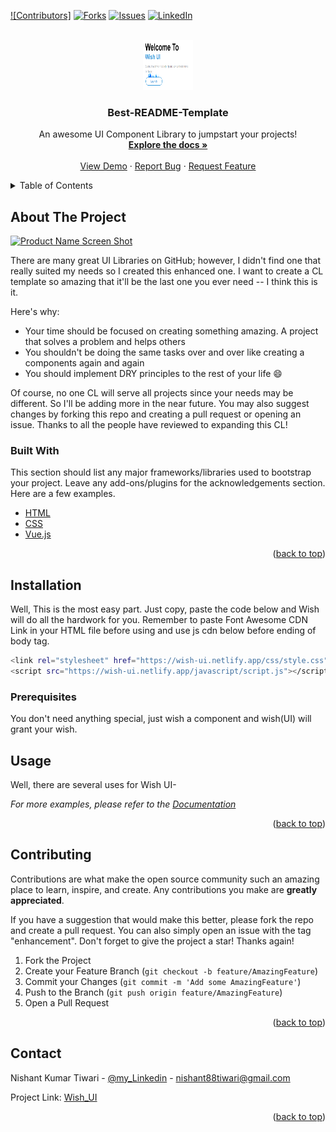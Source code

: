 <div id="top"></div>
<!--
*** Thanks for checking out my Project. If you have a suggestion
*** that would make this better, please fork the repo and create a pull request
*** or simply open an issue with the tag "enhancement".
*** Don't forget to give the project a star!
*** Thanks again! Now go create something AMAZING! :D
-->



<!-- PROJECT SHIELDS -->

[![Contributors]](https://github.com/Asuraking1n/wish-ui/pull/13)
[![Forks][forks-shield]](https://github.com/Asuraking1n/wish-u)
[![Issues][issues-shield]](https://github.com/Asuraking1n/wish-ui/pull/13)
[![LinkedIn][linkedin-shield]](https://www.linkedin.com/in/nishant-kumar-tiwari-253a46196/)



<!-- PROJECT LOGO -->
<br />
<div align="center">
  <a href="https://wish-ui.netlify.app/">
    <img src="screenshots/ss1.png" alt="Logo" width="80" height="80">
  </a>

  <h3 align="center">Best-README-Template</h3>

  <p align="center">
    An awesome UI Component Library to jumpstart your projects!
    <br />
    <a href="https://wish-ui.netlify.app/html/docs.html"><strong>Explore the docs »</strong></a>
    <br />
    <br />
    <a href="https://wish-ui.netlify.app/">View Demo</a>
    ·
    <a href="https://github.com/Asuraking1n/wish-ui/issues">Report Bug</a>
    ·
    <a href="https://github.com/Asuraking1n/wish-ui/issues">Request Feature</a>
  </p>
</div>



<!-- TABLE OF CONTENTS -->
<details>
  <summary>Table of Contents</summary>
  <ol>
    <li>
      <a href="https://wish-ui.netlify.app/html/docs.html#installation">Installition</a>
  
    </li>
    <li>
      <a href="https://wish-ui.netlify.app/html/docs.html#avatar">Avatar</a>
    </li>
    <li><a href="https://wish-ui.netlify.app/html/docs.html#alert">Alert</a></li>
    <li><a href="https://wish-ui.netlify.app/html/docs.html#badge">Badge</a></li>
    <li><a href="https://wish-ui.netlify.app/html/docs.html#button">Buttons</a></li>
    <li><a href="https://wish-ui.netlify.app/html/docs.html#card">Card</a></li>
    <li><a href="https://wish-ui.netlify.app/html/docs.html#image">Images</a></li>
    <li><a href="https://wish-ui.netlify.app/html/docs.html#input">Input</a></li>
    <li><a href="https://wish-ui.netlify.app/html/docs.html#text">Text Utilities</a></li>
    <li><a href="https://wish-ui.netlify.app/html/docs.html#navigation">Navigations</a></li>
    <li><a href="https://wish-ui.netlify.app/html/docs.html#list">Lists</a></li>
    <li><a href="https://wish-ui.netlify.app/html/docs.html#modal">Modal</a></li>
    <li><a href="https://wish-ui.netlify.app/html/docs.html#snackbar">SnackBar</a></li>
    <li><a href="https://wish-ui.netlify.app/html/docs.html#rating">Rating</a></li>
  </ol>
</details>



<!-- ABOUT THE PROJECT -->
## About The Project

[![Product Name Screen Shot][product-screenshot]](screenshots/ss2.png)

There are many great UI Libraries on GitHub; however, I didn't find one that really suited my needs so I created this enhanced one. I want to create a CL template so amazing that it'll be the last one you ever need -- I think this is it.

Here's why:
* Your time should be focused on creating something amazing. A project that solves a problem and helps others
* You shouldn't be doing the same tasks over and over like creating a components again and again
* You should implement DRY principles to the rest of your life :smile:

Of course, no one CL will serve all projects since your needs may be different. So I'll be adding more in the near future. You may also suggest changes by forking this repo and creating a pull request or opening an issue. Thanks to all the people have reviewed to expanding this CL!



### Built With

This section should list any major frameworks/libraries used to bootstrap your project. Leave any add-ons/plugins for the acknowledgements section. Here are a few examples.

* [HTML](https://www.w3schools.com/html/)
* [CSS](https://www.w3schools.com/css/)
* [Vue.js](https://vuejs.org/)

<p align="right">(<a href="#top">back to top</a>)</p>



<!-- GETTING STARTED -->
## Installation

Well, This is the most easy part. Just copy, paste the code below and Wish will do all the hardwork for you.
Remember to paste Font Awesome CDN Link in your HTML file before using and use js cdn below before ending of body tag.
  ```sh
  <link rel="stylesheet" href="https://wish-ui.netlify.app/css/style.css">
  <script src="https://wish-ui.netlify.app/javascript/script.js"></script>
  ```

### Prerequisites

You don't need anything special, just wish a component and wish(UI) will grant your wish.



## Usage

Well, there are several uses for Wish UI- 

_For more examples, please refer to the [Documentation](https://wish-ui.netlify.app/html/docs.html)_

<p align="right">(<a href="#top">back to top</a>)</p>



<!-- ROADMAP -->

## Contributing

Contributions are what make the open source community such an amazing place to learn, inspire, and create. Any contributions you make are **greatly appreciated**.

If you have a suggestion that would make this better, please fork the repo and create a pull request. You can also simply open an issue with the tag "enhancement".
Don't forget to give the project a star! Thanks again!

1. Fork the Project
2. Create your Feature Branch (`git checkout -b feature/AmazingFeature`)
3. Commit your Changes (`git commit -m 'Add some AmazingFeature'`)
4. Push to the Branch (`git push origin feature/AmazingFeature`)
5. Open a Pull Request

<p align="right">(<a href="#top">back to top</a>)</p>



<!-- LICENSE -->


<!-- CONTACT -->
## Contact

Nishant Kumar Tiwari - [@my_Linkedin](https://www.linkedin.com/in/nishant-kumar-tiwari-253a46196/) - nishant88tiwari@gmail.com

Project Link: [Wish_UI](https://github.com/Asuraking1n/wish-ui/)

<p align="right">(<a href="#top">back to top</a>)</p>




<!-- MARKDOWN LINKS & IMAGES -->
<!-- https://www.markdownguide.org/basic-syntax/#reference-style-links -->
[contributors-shield]: https://img.shields.io/github/contributors/othneildrew/Best-README-Template.svg?style=for-the-badge
[contributors-url]: https://github.com/othneildrew/Best-README-Template/graphs/contributors
[forks-shield]: https://img.shields.io/github/forks/othneildrew/Best-README-Template.svg?style=for-the-badge
[forks-url]: https://github.com/othneildrew/Best-README-Template/network/members
[stars-shield]: https://img.shields.io/github/stars/othneildrew/Best-README-Template.svg?style=for-the-badge
[stars-url]: https://github.com/othneildrew/Best-README-Template/stargazers
[issues-shield]: https://img.shields.io/github/issues/othneildrew/Best-README-Template.svg?style=for-the-badge
[issues-url]: https://github.com/othneildrew/Best-README-Template/issues
[license-shield]: https://img.shields.io/github/license/othneildrew/Best-README-Template.svg?style=for-the-badge
[license-url]: https://github.com/othneildrew/Best-README-Template/blob/master/LICENSE.txt
[linkedin-shield]: https://img.shields.io/badge/-LinkedIn-black.svg?style=for-the-badge&logo=linkedin&colorB=555
[linkedin-url]: https://linkedin.com/in/othneildrew
[product-screenshot]: images/screenshot.png
